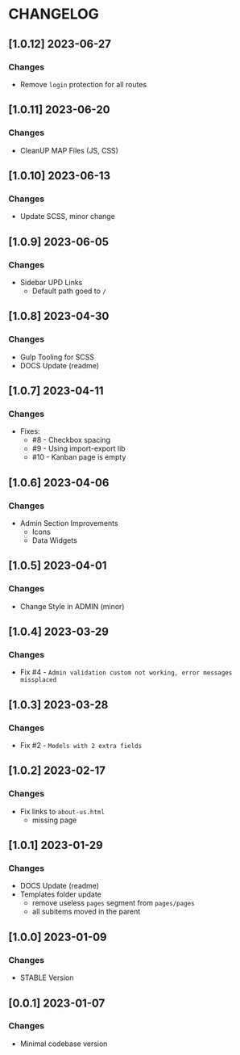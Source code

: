 # CHANGELOG

## [1.0.12] 2023-06-27
### Changes

- Remove `login` protection for all routes

## [1.0.11] 2023-06-20
### Changes

- CleanUP MAP Files (JS, CSS)

## [1.0.10] 2023-06-13
### Changes

- Update SCSS, minor change

## [1.0.9] 2023-06-05
### Changes

- Sidebar UPD Links
  - Default path goed to `/`

## [1.0.8] 2023-04-30
### Changes

- Gulp Tooling for SCSS
- DOCS Update (readme)  

## [1.0.7] 2023-04-11
### Changes

- Fixes:
  - #8 - Checkbox spacing
  - #9 - Using import-export lib
  - #10 - Kanban page is empty 

## [1.0.6] 2023-04-06
### Changes

- Admin Section Improvements
  - Icons
  - Data Widgets 

## [1.0.5] 2023-04-01
### Changes

- Change Style in ADMIN (minor)

## [1.0.4] 2023-03-29
### Changes

- Fix #4 - `Admin validation custom not working, error messages missplaced`

## [1.0.3] 2023-03-28
### Changes

- Fix #2 - `Models with 2 extra fields`

## [1.0.2] 2023-02-17
### Changes

- Fix links to `about-us.html`
  - missing page 
  
## [1.0.1] 2023-01-29
### Changes

- DOCS Update (readme)
- Templates folder update
  - remove useless `pages` segment from `pages/pages` 
  - all subitems moved in the parent

## [1.0.0] 2023-01-09
### Changes

- STABLE Version

## [0.0.1] 2023-01-07
### Changes

- Minimal codebase version
